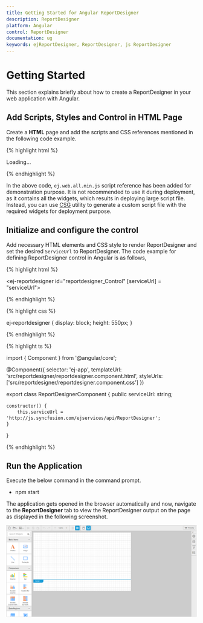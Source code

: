 ```yaml
---
title: Getting Started for Angular ReportDesigner
description: ReportDesigner
platform: Angular
control: ReportDesigner
documentation: ug
keywords: ejReportDesigner, ReportDesigner, js ReportDesigner
---
```


# Getting Started

This section explains briefly about how to create a ReportDesigner in your web application with Angular.

## Add Scripts, Styles and Control in HTML Page

Create a **HTML** page and add the scripts and CSS references mentioned in the following code example.

{% highlight html %}

<!DOCTYPE html>
<html>
<head> 
    <link href="http://cdn.syncfusion.com/{{ site.releaseversion }}/js/web/flat-azure/ej.web.all.min.css" rel="stylesheet" />
    <link href="http://cdn.syncfusion.com/{{ site.releaseversion }}/js/web/flat-azure/ej.reportdesigner.min.css" rel="stylesheet" />
    <link href="https://cdnjs.cloudflare.com/ajax/libs/codemirror/5.37.0/codemirror.min.css" rel="stylesheet" />
    <link href="https://cdnjs.cloudflare.com/ajax/libs/codemirror/5.37.0/addon/hint/show-hint.min.css" rel="stylesheet" />
    <script src="node_modules/core-js/client/shim.min.js"></script>
    <script src="node_modules/zone.js/dist/zone.js"></script>
    <script src="node_modules/reflect-metadata/Reflect.js"></script>
    <script src="node_modules/systemjs/dist/system.src.js"></script>
    <script src="https://code.jquery.com/jquery-3.0.0.min.js"></script>
    <script src="http://cdn.syncfusion.com/js/assets/external/jsrender.min.js" type="text/javascript"></script>
    <script src="https://ajax.aspnetcdn.com/ajax/jquery.validate/1.14.0/jquery.validate.min.js"></script>
    <script src="https://cdnjs.cloudflare.com/ajax/libs/codemirror/5.37.0/codemirror.min.js" type="text/javascript"></script>
    <script src="https://cdnjs.cloudflare.com/ajax/libs/codemirror/5.37.0/addon/hint/show-hint.min.js" type="text/javascript"></script>
    <script src="https://cdnjs.cloudflare.com/ajax/libs/codemirror/5.37.0/addon/hint/sql-hint.min.js" type="text/javascript"></script>
    <script src="https://cdnjs.cloudflare.com/ajax/libs/codemirror/5.37.0/mode/sql/sql.min.js" type="text/javascript"></script>
    <script src="http://cdn.syncfusion.com/{{ site.releaseversion }}/js/web/ej.web.all.min.js" type="text/javascript"></script>
    <script src="http://cdn.syncfusion.com/{{ site.releaseversion }}/js/web/ej.reportdesigner.min.js" type="text/javascript"></script>
    <script src ="http://cdn.syncfusion.com/{{ site.releaseversion }}/js/common/ej.angular2.min.js"></script>
    <script src="systemjs.config.js"></script>
</head>
<body>
<ej-app>Loading...</ej-app>
</body>
</html>

{% endhighlight %}

In the above code, `ej.web.all.min.js` script reference has been added for demonstration purpose. It is not recommended to use it during deployment, as it contains all the widgets, which results in deploying large script file. Instead, you can use [CSG](http://csg.syncfusion.com/# "") utility to generate a custom script file with the required widgets for deployment purpose.

## Initialize and configure the control

Add necessary HTML elements and CSS style to render ReportDesigner and set the desired `ServiceUrl` to ReportDesigner. The code example for defining ReportDesigner control in Angular is as follows,

{% highlight html %}

<ej-reportdesigner id="reportdesigner_Control" [serviceUrl] = "serviceUrl">
</ej-reportdesigner>

{% endhighlight %}

{% highlight css %}

ej-reportdesigner {
    display: block;
    height: 550px;
}

{% endhighlight %}

{% highlight ts %}

import { Component } from '@angular/core';

@Component({
    selector: 'ej-app',
    templateUrl: 'src/reportdesigner/reportdesigner.component.html',
	styleUrls: ['src/reportdesigner/reportdesigner.component.css']
})

export class ReportDesignerComponent {
    public serviceUrl: string;  

    constructor() {
        this.serviceUrl = 'http://js.syncfusion.com/ejservices/api/ReportDesigner';        
    }
}

{% endhighlight %}

## Run the Application

Execute the below command in the command prompt.

* npm start

The application gets opened in the browser automatically and now, navigate to the **ReportDesigner** tab to view the ReportDesigner output on the page as displayed in the following screenshot.

![](Getting-Started_images/Getting-Started-img1.png) 
